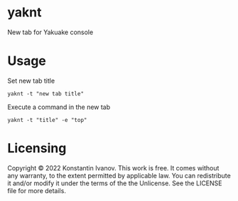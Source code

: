 yaknt
=====

New tab for Yakuake console

# Usage

Set new tab title
```
yaknt -t "new tab title"
```
Execute a command in the new tab
```
yaknt -t "title" -e "top"
```

# Licensing

Copyright © 2022 Konstantin Ivanov. This work is free. It comes without any
warranty, to the extent permitted by applicable law. You can redistribute it
and/or modify it under the terms of the the Unlicense. See the LICENSE file for
more details.
